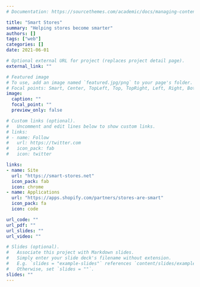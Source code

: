 ```yaml
---
# Documentation: https://sourcethemes.com/academic/docs/managing-content/

title: "Smart Stores"
summary: "Helping stores become smarter"
authors: []
tags: ["web"]
categories: []
date: 2021-06-01

# Optional external URL for project (replaces project detail page).
external_link: ""

# Featured image
# To use, add an image named `featured.jpg/png` to your page's folder.
# Focal points: Smart, Center, TopLeft, Top, TopRight, Left, Right, BottomLeft, Bottom, BottomRight.
image:
  caption: ""
  focal_point: ""
  preview_only: false

# Custom links (optional).
#   Uncomment and edit lines below to show custom links.
# links:
# - name: Follow
#   url: https://twitter.com
#   icon_pack: fab
#   icon: twitter

links:
- name: Site
  url: "https://smart-stores.net"
  icon_pack: fab
  icon: chrome
- name: Applications
  url: "https://apps.shopify.com/partners/stores-are-smart"
  icon_pack: fa
  icon: code

url_code: ""
url_pdf: ""
url_slides: ""
url_video: ""

# Slides (optional).
#   Associate this project with Markdown slides.
#   Simply enter your slide deck's filename without extension.
#   E.g. `slides = "example-slides"` references `content/slides/example-slides.md`.
#   Otherwise, set `slides = ""`.
slides: ""
---
```

